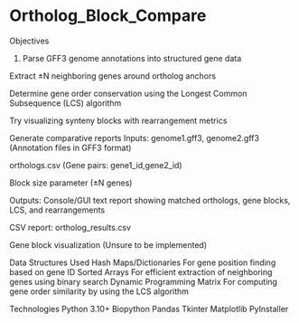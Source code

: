 # Ortholog_Block_Compare
Objectives
1. Parse GFF3 genome annotations into structured gene data


Extract ±N neighboring genes around ortholog anchors


Determine gene order conservation using the Longest Common Subsequence (LCS) algorithm


Try visualizing synteny blocks with rearrangement metrics


Generate comparative reports
Inputs:
genome1.gff3, genome2.gff3 (Annotation files in GFF3 format)


orthologs.csv (Gene pairs: gene1_id,gene2_id)


Block size parameter (±N genes)


Outputs:
Console/GUI text report showing matched orthologs, gene blocks, LCS, and rearrangements


CSV report: ortholog_results.csv


Gene block visualization (Unsure to be implemented)


Data Structures Used
Hash Maps/Dictionaries
	For gene position finding based on gene ID
Sorted Arrays
	For efficient extraction of neighboring genes using binary search
Dynamic Programming Matrix
	For computing gene order similarity by using the LCS algorithm


Technologies
Python 3.10+
Biopython
Pandas
Tkinter
Matplotlib
PyInstaller
